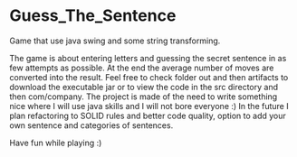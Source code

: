 # Guess_The_Sentence

Game that use java swing and some string transforming.

The game is about entering letters and guessing the secret sentence in as few attempts as possible. At the end the average number of moves are converted into the result. 
Feel free to check folder out and then artifacts to download the executable jar or to view the code in the src directory and then com/company. The project is made of the need
to write something nice where I will use java skills and I will not bore everyone :) In the future I plan refactoring to SOLID rules and better code quality, option to add 
your own sentence and categories of sentences.

Have fun while playing :) 
